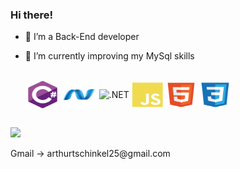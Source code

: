 ### Hi there!
- 🔭 I’m a Back-End developer
- 🌱 I’m currently improving my MySql skills



  <div style="display: inline_block"><br>
  <img align="center" alt="Rafa-Csharp" height="45" width="55" src="https://raw.githubusercontent.com/devicons/devicon/master/icons/csharp/csharp-original.svg">
  <img align="center" alt=".NET" height="45" width="55" src="https://raw.githubusercontent.com/devicons/devicon/master/icons/dot-net/dot-net-original.svg">
  <img align="center" alt=".NET" height="45" width="55" src="https://cdn.jsdelivr.net/gh/devicons/devicon/icons/mysql/mysql-original.svg">
  <img align="center" alt="Rafa-Js" height="40" width="50" src="https://raw.githubusercontent.com/devicons/devicon/master/icons/javascript/javascript-plain.svg">
  <img align="center" alt="Rafa-HTML" height="40" width="50" src="https://raw.githubusercontent.com/devicons/devicon/master/icons/html5/html5-original.svg">
  <img align="center" alt="Rafa-CSS" height="40" width="51" src="https://raw.githubusercontent.com/devicons/devicon/master/icons/css3/css3-original.svg">
</div>

  ##
 
<div> 
  <a href="https://www.linkedin.com/in/arthur-tschinkel-da-silva-352095294/" target="_blank"><img src="https://img.shields.io/badge/-LinkedIn-%230077B5?style=for-the-badge&logo=linkedin&logoColor=white" target="_blank"></a> 
  <p></p>
  Gmail -> arthurtschinkel25@gmail.com
</div>
